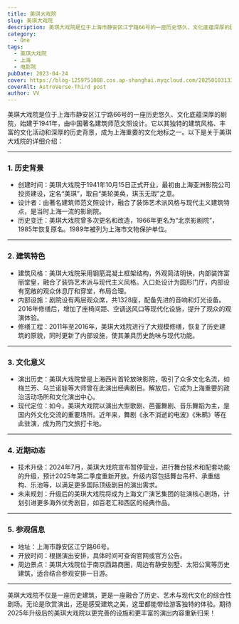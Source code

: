 ```yaml
---
title: 美琪大戏院
slug: 美琪大戏院
description: 美琪大戏院是位于上海市静安区江宁路66号的一座历史悠久、文化底蕴深厚的剧院，始建于1941年，由中国著名建筑师范文照设计。它以其独特的建筑风格、丰富的文化活动和深厚的历史背景，成为上海重要的文化地标之一。
category:
  - One
tags:
  - 美琪大戏院
  - 上海
  - 电影院
pubDate: 2023-04-24
cover: https://blog-1259751088.cos.ap-shanghai.myqcloud.com/20250103133204005.png?imageSlim
coverAlt: AstroVerse-Third post
author: VV
---
```


美琪大戏院是位于上海市静安区江宁路66号的一座历史悠久、文化底蕴深厚的剧院，始建于1941年，由中国著名建筑师范文照设计。它以其独特的建筑风格、丰富的文化活动和深厚的历史背景，成为上海重要的文化地标之一。以下是关于美琪大戏院的详细介绍：

---

### 1. 历史背景
- 创建时间：美琪大戏院于1941年10月15日正式开业，最初由上海亚洲影院公司投资建设，定名“美琪”，取自“美轮美奂，琪玉无瑕”之意。
- 设计者：由著名建筑师范文照设计，融合了装饰艺术派风格与现代主义建筑特点，是当时上海一流的影剧院。
- 历史变迁：美琪大戏院曾多次更名和改造，1966年更名为“北京影剧院”，1985年恢复原名。1989年被列为上海市文物保护单位。

---

### 2. 建筑特色
- 建筑风格：美琪大戏院采用钢筋混凝土框架结构，外观简洁明快，内部装饰富丽堂皇，融合了装饰艺术派与现代主义风格。入口处设计为圆形门厅，内部设有宽敞的观众休息厅和穿堂，布局合理。
- 内部设施：剧院设有两层观众席，共1328座，配备先进的音响和灯光设备。2016年修缮后，增加了座椅间距、空调送风口等现代化设施，提升了观众的观演体验。
- 修缮工程：2011年至2016年，美琪大戏院进行了大规模修缮，恢复了历史建筑的原貌，同时更新了内部设施，使其兼具历史韵味与现代功能。

---

### 3. 文化意义
- 演出历史：美琪大戏院曾是上海西片首轮放映影院，吸引了众多文化名流，如梅兰芳、乌兰诺娃等大师曾在此演出经典剧目。解放后，它成为上海重要的政治活动场所和文化演出中心。
- 现代定位：如今，美琪大戏院以演出大型歌剧、芭蕾舞剧、音乐舞蹈为主，是国内外文化交流的重要场所。近年来，舞剧《永不消逝的电波》《朱鹮》等在此驻演，成为热门文旅打卡地。

---

### 4. 近期动态
- 技术升级：2024年7月，美琪大戏院宣布暂停营业，进行舞台技术和配套功能的升级，预计2025年第二季度重新开放。升级内容包括舞台吊杆、承重结构、乐池等，以满足更多国际顶级剧目的演出需求。
- 未来规划：升级后的美琪大戏院将成为上海文广演艺集团的驻演核心剧场，计划引进更多海外优秀剧目，如百老汇和西区的经典作品。

---

### 5. 参观信息
- 地址：上海市静安区江宁路66号。
- 开放时间：根据演出安排，具体时间可查询官网或官方公告。
- 周边景点：美琪大戏院位于南京西路商圈，周边有静安别墅、太阳公寓等历史建筑，适合结合参观安排一日游。

---

美琪大戏院不仅是一座历史建筑，更是一座融合了历史、艺术与现代文化的综合性剧场。无论是欣赏演出，还是感受建筑之美，这里都能带给游客独特的体验。期待2025年升级后的美琪大戏院以更完善的设施和更丰富的演出内容重新归来！